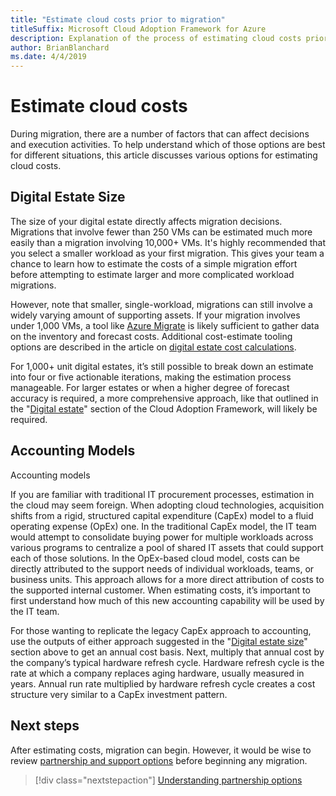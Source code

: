 ```yaml
---
title: "Estimate cloud costs prior to migration"
titleSuffix: Microsoft Cloud Adoption Framework for Azure
description: Explanation of the process of estimating cloud costs prior to migration
author: BrianBlanchard
ms.date: 4/4/2019
---
```


# Estimate cloud costs

During migration, there are a number of factors that can affect decisions and execution activities. To help understand which of those options are best for different situations, this article discusses various options for estimating cloud costs.

## Digital Estate Size

The size of your digital estate directly affects migration decisions. Migrations that involve fewer than 250 VMs can be estimated much more easily than a migration involving 10,000+ VMs. It's highly recommended that you select a smaller workload as your first migration. This gives your team a chance to learn how to estimate the costs of a simple migration effort before attempting to estimate larger and more complicated workload migrations.

However, note that smaller, single-workload, migrations can still involve a widely varying amount of supporting assets. If your migration involves under 1,000 VMs, a tool like [Azure Migrate](/azure/migrate/migrate-overview) is likely sufficient to gather data on the inventory and forecast costs. Additional cost-estimate tooling options are described in the article on [digital estate cost calculations](../../../digital-estate/calculate.md).

For 1,000+ unit digital estates, it’s still possible to break down an estimate into four or five actionable iterations, making the estimation process manageable. For larger estates or when a higher degree of forecast accuracy is required, a more comprehensive approach, like that outlined in the "[Digital estate](../../../digital-estate/overview.md)" section of the Cloud Adoption Framework, will likely be required.

## Accounting Models

Accounting models

If you are familiar with traditional IT procurement processes, estimation in the cloud may seem foreign. When adopting cloud technologies, acquisition shifts from a rigid, structured capital expenditure (CapEx) model to a fluid operating expense (OpEx) one. In the traditional CapEx model, the IT team would attempt to consolidate buying power for multiple workloads across various programs to centralize a pool of shared IT assets that could support each of those solutions. In the OpEx-based cloud model, costs can be directly attributed to the support needs of individual workloads, teams, or business units. This approach allows for a more direct attribution of costs to the supported internal customer. When estimating costs, it’s important to first understand how much of this new accounting capability will be used by the IT team.

For those wanting to replicate the legacy CapEx approach to accounting, use the outputs of either approach suggested in the "[Digital estate size](#digital-estate-size)" section above to get an annual cost basis. Next, multiply that annual cost by the company’s typical hardware refresh cycle. Hardware refresh cycle is the rate at which a company replaces aging hardware, usually measured in years. Annual run rate multiplied by hardware refresh cycle creates a cost structure very similar to a CapEx investment pattern.

## Next steps

After estimating costs, migration can begin. However, it would be wise to review [partnership and support options](./partnership-options.md) before beginning any migration.

> [!div class="nextstepaction"]
> [Understanding partnership options](./partnership-options.md)